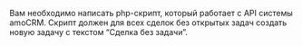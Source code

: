 Вам необходимо написать php-скрипт, который работает с API системы amoCRM. Скрипт должен для всех сделок без открытых задач создать новую задачу с текстом “Сделка без задачи”.